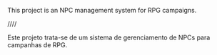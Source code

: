 This project is an NPC management system for RPG campaigns.

////

Este projeto trata-se de um sistema de gerenciamento de NPCs para campanhas de RPG.

